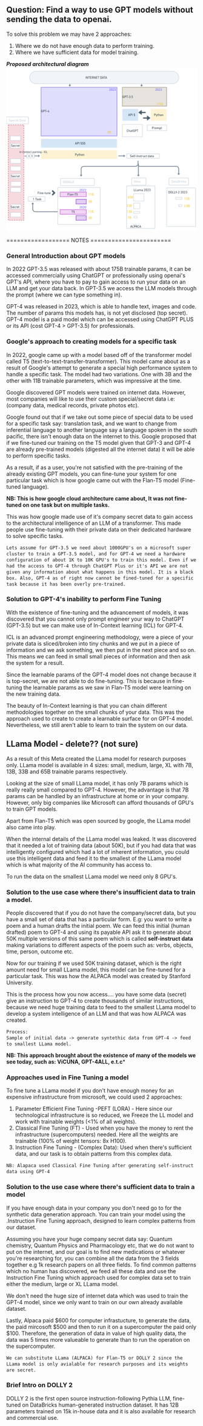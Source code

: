 
## Question: Find a way to use GPT models without sending the data to openai.

To solve this problem we may have 2 approaches:
1. Where we do not have enough data to perform training.
2. Where we have sufficient data for model training.

***Proposed architectural diagram***
![openai_main.png](/openai_main.png)


================== NOTES =======================
### General Introduction about GPT models
In 2022 GPT-3.5 was released with about 175B trainable params, it can be accessed commercially using ChatGPT or professionally using openai's GPT's API, where you have to pay to gain access to run your data on an LLM and get your data back. In GPT-3.5 we access the LLM models through the prompt (where we can type something in).

GPT-4 was released in 2023, which is able to handle text, images and code. The number of params this models has, is not yet disclosed (top secret). GPT-4 model is a paid model which can be accessed using ChatGPT PLUS or its API (cost GPT-4 > GPT-3.5) for professionals.

### Google's approach to creating models for a specific task
In 2022, google came up with a model based off of the transformer model called T5 (text-to-text-transfer-transformer). This model came about as a result of Google's attempt to generate a special high performance system to handle a specific task. The model had two variations. One with 3B and the other with 11B trainable parameters, which was impressive at the time.

Google discovered GPT models were trained on internet data. However, most companies will like to use their custom special/secret data i.e: (company data, medical records, private photos etc).

Google found out that if we take out some piece of special data to be used for a specific task say: translation task, and we want to change from inferential language to another language say a language spoken in the south pacific, there isn't enough data on the internet to this.  Google proposed that if we fine-tuned our training on the T5 model given that GPT-3 and GPT-4 are already pre-trained models (digested all the internet data) it will be able to perform specific tasks.

As a result, if as a user, you're not satisfied with the pre-training of the already existing GPT models, you can fine-tune your system for one particular task which is how google came out with the Flan-T5 model (Fine-tuned language).  

**NB: This is how google cloud architecture came about, It was not fine-tuned on one task but on multiple tasks.**

This was how google made use of it's company secret data to gain access to the architectural intelligence of an LLM of a transformer. This made people use fine-tuning with their private data on their dedicated hardware to solve specific tasks.

```
Lets assume for GPT-3.5 we need about 1000GPU's on a microsoft super cluster to train a GPT-3.5 model, and for GPT-4 we need a hardware configuration of about 1K to 10K GPU's to train this model. Even if we had the access to GPT-4 through ChatGPT Plus or it's API we are not given any information about what happens in this model. It is a black box. Also, GPT-4 as of right now cannot be fined-tuned for a specific task because it has been overly pre-trained.
```

### Solution to GPT-4's inability to perform Fine Tuning

With the existence of fine-tuning and the advancement of models, it was discovered that you cannot only prompt engineer your way to ChatGPT (GPT-3.5) but we can make use of In-Context learning (ICL) for GPT-4.

ICL is an advanced prompt engineering methodology, were a piece of your private data is sliced/broken into tiny chunks and we put in a piece of information and we ask something, we then put in the next piece and so on. This means we can feed in small small pieces of information and then ask the system for a result.

Since the learnable params of the GPT-4 model does not change because it is top-secret, we are not able to do fine-tuning. This is because in fine-tuning the learnable params as we saw in Flan-T5 model were learning on the new training data.

The beauty of In-Context learning is that you can chain different methodologies together on the small chunks of your data. This was the approach used to create to create a learnable surface for on GPT-4 model. Nevertheless, we still aren't able to learn to train the system on our data.

## LLama Model - **delete?? (not sure)**
As a result of this Meta created the LLama model for research purposes only. LLama model is available in 4 sizes: small, medium, large, XL with 7B, 13B, 33B and 65B trainable params respectively.

Looking at the size of small LLama model, it has only 7B params which is really really small compared to GPT-4. However, the advantage is that 7B params can be handled by an infrastructure at home or in your company. However, only big companies like Microsoft can afford thousands of GPU's to train GPT models.

Apart from Flan-T5 which was open sourced by google, the  LLama model also  came into play.

When the internal details of the LLama model was leaked. It was discovered that it needed a lot of training data (about 50K), but if you had data that was intelligently configured which had a lot of inherent information, you could use this intelligent data and feed it to the smallest of the LLama model which is what majority of the AI community has access to.

To run the data on the smallest LLama model we need only 8 GPU's. 

### Solution to the use case where there's insufficient data to train a model. 
People discovered that if you do not have the company/secret data, but you have a small set of data that has a particular form. E.g: you want to write a poem and a human drafts the initial poem. We can feed this initial (human drafted) poem to GPT-4 and using its payable API ask it to generate about 50K multiple versions of this same poem which is called **self-instruct data** making variations to different aspects of the poem such as: verbs, objects, time, person, outcome etc.

Now for our training if we used 50K training dataset, which is the right amount need for small LLama model, this model can be fine-tuned for a particular task. This was how the ALPACA model was created by Stanford University.

This is the process how you now access.... you have some data (secret) give an instruction to GPT-4 to create thousands of similar instructions, because we need huge training data to feed to the smallest LLama model to develop a system intelligence of an LLM and that was how ALPACA was created.

```
Process:
Sample of initial data -> generate syntethic data from GPT-4 -> feed to smallest LLama model.
```

**NB: This approach brought about the existence of many of the models we see today, such as: ViCUNA, GPT-4ALL, e.t.c***


### Approaches used in Fine Tuning a model
To fine tune a LLama model if you don't have enough money for an expensive infrastructure from microsoft, we could used 2 approaches:
1. Parameter Efficient Fine Tuning -PEFT (LORA) - Here since our technological infrastructure is so reduced, we Freeze the LL model and work with trainable weights (<1% of all weights).
2.  Classical Fine Tuning (FT) - Used when you have the money to rent the infrastructure (supercomputers) needed. Here all the weights are trainable (100% of weight tensors: 8x H100).
3.  Instruction Fine Tuning - (Complex Data): Used when there's sufficient data, and our task is to obtain patterns from this complex data. 

```
NB: Alapaca used Classical Fine Tuning after generating self-instruct data using GPT-4
```

### Solution to the use case where there's sufficient data to train a model
If you have enough data in your company you don't need go to for the synthetic data generation approach. You can train your model using the .Instruction Fine Tuning approach, designed to learn complex patterns from our dataset.

Assuming you have your huge company secret data say: Quantum chemistry, Quantum Physics and Pharmacology etc, that we do not want to put on the internet, and our goal is to find new medications or  whatever you're researching for, you can combine all the data from the 3 fields together e.g 1k research papers on all three fields. To find common patterns which no human has discovered, we feed all these data and use the Instruction Fine Tuning which approach used for complex data set to train either the medium, large or XL LLama model.

We don't need the huge size of internet data which was used to train the GPT-4 model, since we only want to train on our own already available dataset.

Lastly, Alpaca paid $600 for computer infrastucture, to generate the data, the paid mircosoft $500 and then to run it on a supercomputer the paid only $100. Therefore, the generation of data in value of high quality data, the data was 5 times more valueable to generate than to run the operation on the supercomputer.

```
We can substitute LLama (ALPACA) for Flan-T5 or DOLLY 2 since the LLama model is only avialable for research purposes and its weights are secret.
```

### Brief Intro on DOLLY 2
DOLLY 2 is the first open source instruction-following Pythia LLM, fine-tuned on DataBricks human-generated instruction dataset. It has 12B parameters trained on 15k in-house data and it is also available for research and commercial use.
